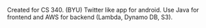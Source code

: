 Created for CS 340. (BYU)
Twitter like app for android. Use Java for frontend and AWS for backend (Lambda, Dynamo DB, S3).
